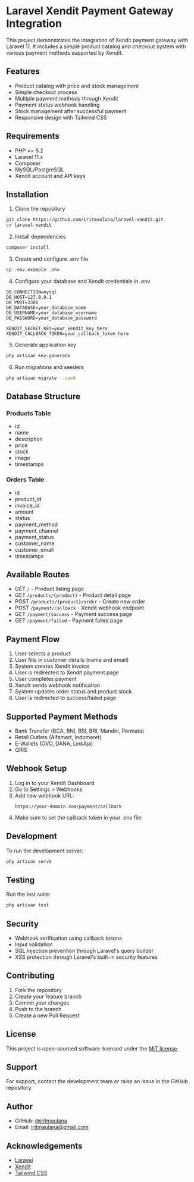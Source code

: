 # Laravel Xendit Payment Gateway Integration

This project demonstrates the integration of Xendit payment gateway with Laravel 11. It includes a simple product catalog and checkout system with various payment methods supported by Xendit.

## Features

- Product catalog with price and stock management
- Simple checkout process
- Multiple payment methods through Xendit
- Payment status webhook handling
- Stock management after successful payment
- Responsive design with Tailwind CSS

## Requirements

- PHP >= 8.2
- Laravel 11.x
- Composer
- MySQL/PostgreSQL
- Xendit account and API keys

## Installation

1. Clone the repository

```bash
git clone https://github.com/iritmaulana/laravel-xendit.git
cd laravel-xendit
```

2. Install dependencies

```bash
composer install
```

3. Create and configure .env file

```bash
cp .env.example .env
```

4. Configure your database and Xendit credentials in .env

```
DB_CONNECTION=mysql
DB_HOST=127.0.0.1
DB_PORT=3306
DB_DATABASE=your_database_name
DB_USERNAME=your_database_username
DB_PASSWORD=your_database_password

XENDIT_SECRET_KEY=your_xendit_key_here
XENDIT_CALLBACK_TOKEN=your_callback_token_here
```

5. Generate application key

```bash
php artisan key:generate
```

6. Run migrations and seeders

```bash
php artisan migrate --seed
```

## Database Structure

### Products Table

- id
- name
- description
- price
- stock
- image
- timestamps

### Orders Table

- id
- product_id
- invoice_id
- amount
- status
- payment_method
- payment_channel
- payment_status
- customer_name
- customer_email
- timestamps

## Available Routes

- GET `/` - Product listing page
- GET `/products/{product}` - Product detail page
- POST `/products/{product}/order` - Create new order
- POST `/payment/callback` - Xendit webhook endpoint
- GET `/payment/success` - Payment success page
- GET `/payment/failed` - Payment failed page

## Payment Flow

1. User selects a product
2. User fills in customer details (name and email)
3. System creates Xendit invoice
4. User is redirected to Xendit payment page
5. User completes payment
6. Xendit sends webhook notification
7. System updates order status and product stock
8. User is redirected to success/failed page

## Supported Payment Methods

- Bank Transfer (BCA, BNI, BSI, BRI, Mandiri, Permata)
- Retail Outlets (Alfamart, Indomaret)
- E-Wallets (OVO, DANA, LinkAja)
- QRIS

## Webhook Setup

1. Log in to your Xendit Dashboard
2. Go to Settings > Webhooks
3. Add new webhook URL:
   ```
   https://your-domain.com/payment/callback
   ```
4. Make sure to set the callback token in your .env file

## Development

To run the development server:

```bash
php artisan serve
```

## Testing

Run the test suite:

```bash
php artisan test
```

## Security

- Webhook verification using callback tokens
- Input validation
- SQL injection prevention through Laravel's query builder
- XSS protection through Laravel's built-in security features

## Contributing

1. Fork the repository
2. Create your feature branch
3. Commit your changes
4. Push to the branch
5. Create a new Pull Request

## License

This project is open-sourced software licensed under the [MIT license](https://opensource.org/licenses/MIT).

## Support

For support, contact the development team or raise an issue in the GitHub repository.

## Author

- GitHub: [@iritmaulana](https://github.com/iritmaulana)
- Email: iritmaulana@gmail.com

## Acknowledgements

- [Laravel](https://laravel.com)
- [Xendit](https://xendit.co)
- [Tailwind CSS](https://tailwindcss.com)
